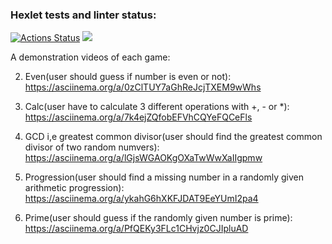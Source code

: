 ### Hexlet tests and linter status:
[![Actions Status](https://github.com/dasargath/java-project-61/workflows/hexlet-check/badge.svg)](https://github.com/dasargath/java-project-61/actions)
<a href="https://codeclimate.com/github/dasargath/java-project-61/maintainability"><img src="https://api.codeclimate.com/v1/badges/5bc74bc77e3b119fdd51/maintainability" /></a>

A demonstration videos of each game:

2. Even(user should guess if number is even or not):
https://asciinema.org/a/0zClTUY7aGhReJcjTXEM9wWhs

3. Calc(user have to calculate 3 different operations with +, - or *):
https://asciinema.org/a/7k4ejZQfobEFVhCQYeFQCeFls

4. GCD i,e greatest common divisor(user should find the greatest common divisor of two random numvers):
https://asciinema.org/a/lGjsWGAOKgOXaTwWwXaIIgpmw

5. Progression(user should find a missing number in a randomly given arithmetic progression):
https://asciinema.org/a/ykahG6hXKFJDAT9EeYUmI2pa4

6. Prime(user should guess if the randomly given number is prime):
https://asciinema.org/a/PfQEKy3FLc1CHvjz0CJIpluAD